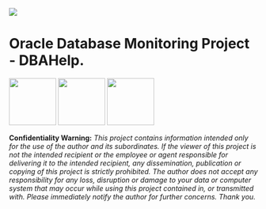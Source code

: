 ![](https://media0.giphy.com/media/zOvBKUUEERdNm/giphy.webp?cid=6c09b952998dee96b0b43f700ce58dba4902217ae6c8e626&rid=giphy.webp&ct=g) 
<h1>Oracle Database Monitoring Project - DBAHelp.</h1>
<p float="left">
  <img src="https://www.mememaker.net/static/images/memes/4768488.jpg" height="95"/> 
  <img src="https://miro.medium.com/max/1400/1*rdgDuig_XRNw0xzvQqeBew.png" height="95"/> 
  <img src="https://upload.wikimedia.org/wikipedia/commons/6/6a/JavaScript-logo.png" height="95"/> 
</p>
<p>
<b>Confidentiality Warning:</b>
<em>This project contains information intended only for the use of the author and its subordinates.
If the viewer of this project is not the intended recipient or the employee or agent responsible for delivering it to the intended recipient,
any dissemination, publication or copying of this project is strictly prohibited. The author does not accept any responsibility for any loss,
disruption or damage to your data or computer system that may occur while using this project contained in, or transmitted with. 
Please immediately notify the author for further concerns. Thank you.</em>
</p>
